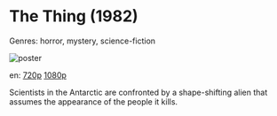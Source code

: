 # The Thing (1982)

Genres: horror, mystery, science-fiction

![poster](http://image.tmdb.org/t/p/w500/s5fH3GqFcHbi2F0NSBSh4KRNTc0.jpg)

en:
  [720p](magnet:?xt=urn:btih:3D6EFE44A48FFFFDEE553CFAB6FCB682AB06B87A&tr=udp://glotorrents.pw:6969/announce&tr=udp://tracker.opentrackr.org:1337/announce&tr=udp://torrent.gresille.org:80/announce&tr=udp://tracker.openbittorrent.com:80&tr=udp://tracker.coppersurfer.tk:6969&tr=udp://tracker.leechers-paradise.org:6969&tr=udp://p4p.arenabg.ch:1337&tr=udp://tracker.internetwarriors.net:1337)
  [1080p](magnet:?xt=urn:btih:8A0507B28FEFD53830497021014D1B5C9CFD3416&tr=udp://glotorrents.pw:6969/announce&tr=udp://tracker.opentrackr.org:1337/announce&tr=udp://torrent.gresille.org:80/announce&tr=udp://tracker.openbittorrent.com:80&tr=udp://tracker.coppersurfer.tk:6969&tr=udp://tracker.leechers-paradise.org:6969&tr=udp://p4p.arenabg.ch:1337&tr=udp://tracker.internetwarriors.net:1337)
  


Scientists in the Antarctic are confronted by a shape-shifting alien that assumes the appearance of the people it kills.